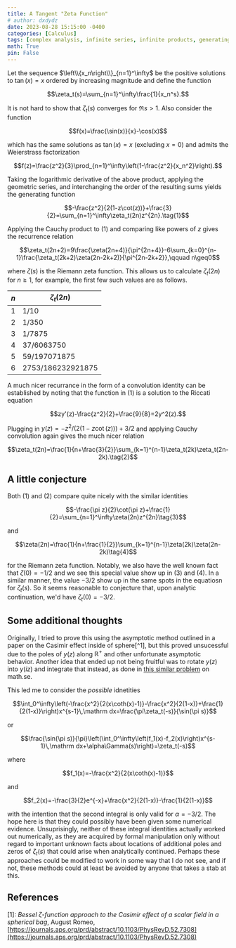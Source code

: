 ```yaml
---
title: A Tangent "Zeta Function"
# author: dxdydz
date: 2023-08-28 15:15:00 -0400
categories: [Calculus]
tags: [complex analysis, infinite series, infinite products, generating functions]
math: True
pin: False
---
```


Let the sequence $\left\\{x_n\right\\}_{n=1}^\infty$ be the positive solutions to $\tan(x)=x$ ordered by increasing magnitude and define the function

$$\zeta_t(s)=\sum_{n=1}^\infty\frac{1}{x_n^s}.$$

It is not hard to show that $\zeta_t(s)$ converges for $\Re s>1$. Also consider the function

$$f(x)=\frac{\sin(x)}{x}-\cos(x)$$

which has the same solutions as $\tan(x)=x$ (excluding $x=0$) and admits the Weierstrass factorization

$$f(z)=\frac{z^2}{3}\prod_{n=1}^\infty\left(1-\frac{z^2}{x_n^2}\right).$$

Taking the logarithmic derivative of the above product, applying the geometric series, and interchanging the order of the resulting sums yields the generating function

$$-\frac{z^2}{2(1-z\cot(z))}+\frac{3}{2}=\sum_{n=1}^\infty\zeta_t(2n)z^{2n}.\tag{1}$$

Applying the Cauchy product to $(1)$ and comparing like powers of $z$ gives the recurrence relation

$$\zeta_t(2n+2)=9\frac{\zeta(2n+4)}{\pi^{2n+4}}-6\sum_{k=0}^{n-1}\frac{\zeta_t(2k+2)\zeta(2n-2k+2)}{\pi^{2n-2k+2}},\qquad n\geq0$$

where $\zeta(s)$ is the Riemann zeta function. This allows us to calculate $\zeta_t(2n)$ for $n\geq1$, for example, the first few such values are as follows.

| $n$ | $\zeta_t(2n)$ |
| --- | --- |
| $1$ | $1/10$ |
| $2$ | $1/350$ |
| $3$ | $1/7875$ |
| $4$ | $37/6063750$ |
| $5$ | $59/197071875$ |
| $6$ | $2753/186232921875$ |

A much nicer recurrance in the form of a convolution identity can be established by noting that the function in $(1)$ is a solution to the Riccati equation

$$zy'(z)-\frac{z^2}{2}+\frac{9}{8}=2y^2(z).$$

Plugging in $y(z)=-z^2/(2(1-z\cot(z)))+3/2$ and applying Cauchy convolution again gives the much nicer relation

$$\zeta_t(2n)=\frac{1}{n+\frac{3}{2}}\sum_{k=1}^{n-1}\zeta_t(2k)\zeta_t(2n-2k).\tag{2}$$

## A little conjecture

Both $(1)$ and $(2)$ compare quite nicely with the similar identities

$$-\frac{\pi z}{2}\cot(\pi z)+\frac{1}{2}=\sum_{n=1}^\infty\zeta(2n)z^{2n}\tag{3}$$

and

$$\zeta(2n)=\frac{1}{n+\frac{1}{2}}\sum_{k=1}^{n-1}\zeta(2k)\zeta(2n-2k)\tag{4}$$

for the Riemann zeta function. Notably, we also have the well known fact that $\zeta(0)=-1/2$ and we see this special value show up in $(3)$ and $(4)$. In a similar manner, the value $-3/2$ show up in the same spots in the equatiosn for $\zeta_t(s)$. So it seems reasonable to conjecture that, upon analytic continuation, we'd have $\zeta_t(0)=-3/2$.

## Some additional thoughts

Originally, I tried to prove this using the asymptotic method outlined in a paper on the Casimir effect inside of sphere[^1], but this proved unsucessful due to the poles of $y(z)$ along $\mathbb{R}^+$ and other unfortunate asymptotic behavior. Another idea that ended up not being fruitful was to rotate $y(z)$ into $y(iz)$ and integrate that instead, as done in [this similar problem](https://math.stackexchange.com/questions/2012717/mellin-transform-of-the-tan-function) on math.se.

This led me to consider the *possible* idnetities

$$\int_0^\infty\left(-\frac{x^2}{2(x\coth(x)-1)}-\frac{x^2}{2(1-x)}+\frac{1}{2(1-x)}\right)x^{s-1}\,\mathrm dx=\frac{\pi\zeta_t(-s)}{\sin(\pi s)}$$

or

$$\frac{\sin(\pi s)}{\pi}\left(\int_0^\infty\left(f_1(x)-f_2(x)\right)x^{s-1}\,\mathrm dx+\alpha\Gamma(s)\right)=\zeta_t(-s)$$

where

$$f_1(x)=-\frac{x^2}{2(x\coth(x)-1)}$$

and

$$f_2(x)=-\frac{3}{2}e^{-x}+\frac{x^2}{2(1-x)}-\frac{1}{2(1-x)}$$

with the intention that the second integral is only valid for $\alpha=-3/2$. The hope here is that they could possibly have been given some numerical evidence. Unsuprisingly, neither of these integral identities actually worked out numerically, as they are acquired by formal manipulation only without regard to important unknown facts about locations of additional poles and zeros of $\zeta_t(s)$ that could arise when analytically continued. Perhaps these approaches could be modified to work in some way that I do not see, and if not, these methods could at least be avoided by anyone that takes a stab at this.

## References

[1]: *Bessel &#950;-function approach to the Casimir effect of a scalar field in a spherical bag*, August Romeo, [https://journals.aps.org/prd/abstract/10.1103/PhysRevD.52.7308](https://journals.aps.org/prd/abstract/10.1103/PhysRevD.52.7308)
